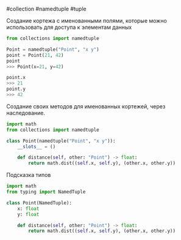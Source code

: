 
#collection #namedtuple #tuple 

Создание кортежа с именованными полями, которые можно использовать для доступа к элементам данных

```python
from collections import namedtuple

Point = namedtuple("Point", "x y")
point = Point(21, 42)
point
>>> Point(x=21, y=42)

point.x
>>> 21
point.y
>>> 42
```

Создание своих методов для именованных кортежей, через наследование.
```python
import math
from collections import namedtuple

class Point(namedtuple("Point", "x y")):
    __slots__ = ()

    def distance(self, other: "Point") -> float:
        return math.dist((self.x, self.y), (other.x, other.y))
```

Подсказка типов
```python
import math
from typing import NamedTuple

class Point(NamedTuple):
    x: float
    y: float

    def distance(self, other: "Point") -> float:
        return math.dist((self.x, self.y), (other.x, other.y))
```